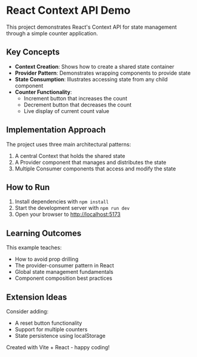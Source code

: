# React Context API Demo

This project demonstrates React's Context API for state management through a simple counter application.

## Key Concepts

- **Context Creation**: Shows how to create a shared state container
- **Provider Pattern**: Demonstrates wrapping components to provide state
- **State Consumption**: Illustrates accessing state from any child component
- **Counter Functionality**:
  - Increment button that increases the count
  - Decrement button that decreases the count
  - Live display of current count value

## Implementation Approach

The project uses three main architectural patterns:
1. A central Context that holds the shared state
2. A Provider component that manages and distributes the state
3. Multiple Consumer components that access and modify the state

## How to Run

1. Install dependencies with `npm install`
2. Start the development server with `npm run dev`
3. Open your browser to [http://localhost:5173](http://localhost:5173)

## Learning Outcomes

This example teaches:
- How to avoid prop drilling
- The provider-consumer pattern in React
- Global state management fundamentals
- Component composition best practices

## Extension Ideas

Consider adding:
- A reset button functionality
- Support for multiple counters
- State persistence using localStorage

Created with Vite + React - happy coding!